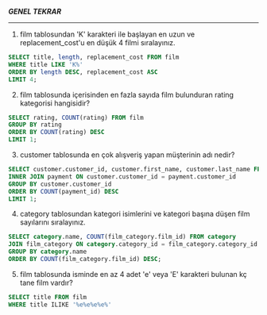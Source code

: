 _**GENEL TEKRAR**_
__________
1. film tablosundan 'K' karakteri ile başlayan en uzun ve replacement_cost'u en düşük 4 filmi sıralayınız.
```sql
SELECT title, length, replacement_cost FROM film
WHERE title LIKE 'K%'
ORDER BY length DESC, replacement_cost ASC
LIMIT 4;
```
2. film tablosunda içerisinden en fazla sayıda film bulunduran rating kategorisi hangisidir?
```sql
SELECT rating, COUNT(rating) FROM film
GROUP BY rating
ORDER BY COUNT(rating) DESC
LIMIT 1;
```
3. customer tablosunda en çok alışveriş yapan müşterinin adı nedir?
```sql
SELECT customer.customer_id, customer.first_name, customer.last_name FROM customer
INNER JOIN payment ON customer.customer_id = payment.customer_id
GROUP BY customer.customer_id
ORDER BY COUNT(payment_id) DESC
LIMIT 1;
```
4. category tablosundan kategori isimlerini ve kategori başına düşen film sayılarını sıralayınız.
```sql
SELECT category.name, COUNT(film_category.film_id) FROM category
JOIN film_category ON category.category_id = film_category.category_id
GROUP BY category.name
ORDER BY COUNT(film_category.film_id) DESC;
```
5. film tablosunda isminde en az 4 adet 'e' veya 'E' karakteri bulunan kç tane film vardır?
```sql
SELECT title FROM film
WHERE title ILIKE '%e%e%e%e%'
```

